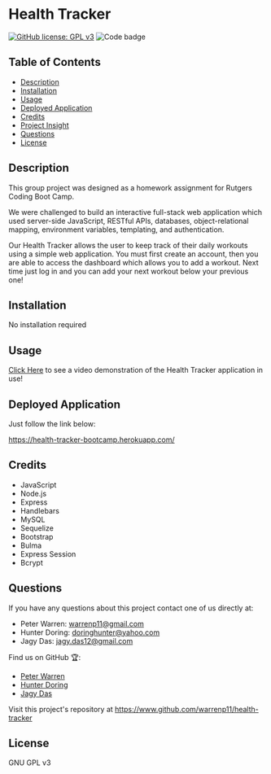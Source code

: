 # Health Tracker

[![GitHub license: GPL v3](https://img.shields.io/badge/License-GPLv3-blue.svg)](https://www.gnu.org/licenses/gpl-3.0)
![Code badge](https://img.shields.io/github/languages/top/warrenp11/health-tracker)

## Table of Contents
* [Description](#description)
* [Installation](#installation)
* [Usage](#usage)
* [Deployed Application](#deployed-application)
* [Credits](#credits)
* [Project Insight](#project-insight)
* [Questions](#questions)
* [License](#license)

## Description
This group project was designed as a homework assignment for Rutgers Coding Boot Camp. 

We were challenged to build an interactive full-stack web application which used server-side JavaScript, RESTful APIs, databases, object-relational mapping, environment variables, templating, and authentication.

Our Health Tracker allows the user to keep track of their daily workouts using a simple web application. You must first create an account, then you are able to access the dashboard which allows you to add a workout. Next time just log in and you can add your next workout below your previous one!

## Installation
No installation required

## Usage
[Click Here](https://watch.screencastify.com/v/T0MdqzqPmfxOSqJrfhdx) to see a video demonstration of the Health Tracker application in use!

## Deployed Application
Just follow the link below:

https://health-tracker-bootcamp.herokuapp.com/

## Credits
* JavaScript
* Node.js
* Express
* Handlebars
* MySQL
* Sequelize
* Bootstrap
* Bulma
* Express Session
* Bcrypt

## Questions
If you have any questions about this project contact one of us directly at:
* Peter Warren: warrenp11@gmail.com 
* Hunter Doring: doringhunter@yahoo.com 
* Jagy Das: jagy.das12@gmail.com
  
Find us on GitHub 🏆:
* [Peter Warren](https://www.github.com/warrenp11)
* [Hunter Doring](https://github.com/Hunyeh)
* [Jagy Das](https://github.com/jagydas)

Visit this project's repository at https://www.github.com/warrenp11/health-tracker

## License
  GNU GPL v3    